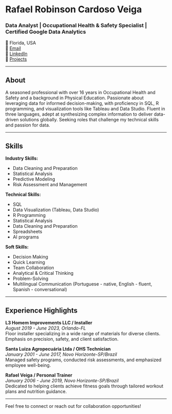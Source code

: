 # Rafael Robinson Cardoso Veiga
### Data Analyst | Occupational Health & Safety Specialist | Certified Google Data Analytics

📍 Florida, USA  
📧 [Email](mailto:rveiga84@gmail.com)  
🔗 [LinkedIn](https://www.linkedin.com/in/rafael-veiga-715731100/)  
🔗 [Projects](https://rveiga84.github.io/projects/)

---

## About
A seasoned professional with over 16 years in Occupational Health and Safety and a background in Physical Education. Passionate about leveraging data for informed decision-making, with proficiency in SQL, R programming, and visualization tools like Tableau and Data Studio. Fluent in three languages, adept at synthesizing complex information to deliver data-driven solutions globally. Seeking roles that challenge my technical skills and passion for data.

---

## Skills
**Industry Skills:**  
- Data Cleaning and Preparation
- Statistical Analysis
- Predictive Modeling
- Risk Assessment and Management

**Technical Skills:**  
- SQL
- Data Visualization (Tableau, Data Studio)
- R Programming
- Statistical Analysis
- Data Cleaning and Preparation
- Spreadsheets
- AI programs

**Soft Skills:**  
- Decision Making
- Quick Learning
- Team Collaboration
- Analytical & Critical Thinking
- Problem-Solving
- Multilingual Communication (Portuguese - native, English - fluent, Spanish - conversational)

---

## Experience Highlights

**L3 Homem Improvements LLC / Installer**  
*August 2019 - June 2023, Orlando-FL*  
Floor installer specializing in a wide range of materials for diverse clients. Emphasis on precision, safety, and client satisfaction.

**Santa Luiza Agropecuária Ltda / OHS Technician**  
*January 2001 - June 2017, Novo Horizonte-SP/Brazil*  
Managed safety programs, conducted risk assessments, and emphasized employee well-being.

**Rafael Veiga / Personal Trainer**  
*January 2006 - June 2019, Novo Horizonte-SP/Brazil*  
Dedicated to helping clients achieve fitness goals through tailored workout plans and nutrition guidance.

---

Feel free to connect or reach out for collaboration opportunities!
